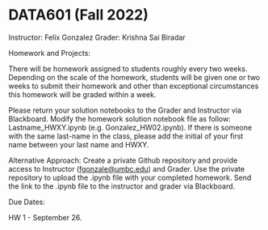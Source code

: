 # DATA601 (Fall 2022)
Instructor: Felix Gonzalez
Grader: Krishna Sai Biradar

Homework and Projects:

There will be homework assigned to students roughly every two weeks. Depending on the scale of the homework, students will be given one or two weeks to submit their homework and other than exceptional circumstances this homework will be graded within a week. 

Please return your solution notebooks to the Grader and Instructor via Blackboard. Modify the homework solution notebook file as follow: Lastname_HWXY.ipynb (e.g. Gonzalez_HW02.ipynb). If there is someone with the same last-name in the class, please add the initial of your first name between your last name and HWXY.


Alternative Approach: Create a private Github repository and provide access to Instructor (fgonzale@umbc.edu) and Grader. Use the private repository to upload the .ipynb file with your completed homework. Send the link to the .ipynb file to the instructor and grader via Blackboard.

Due Dates:

HW 1 - September 26.


